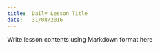 ```yaml
---
title:  Daily Lesson Title
date:   31/08/2016
---
```


Write lesson contents using Markdown format here